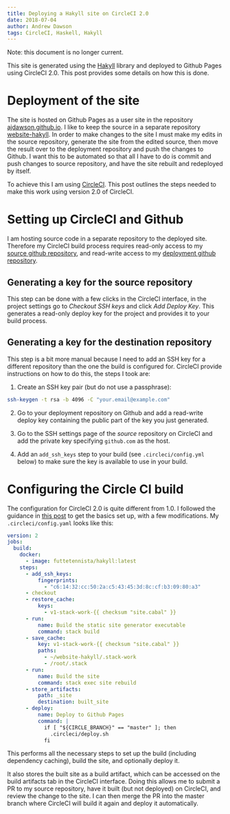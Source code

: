 ```yaml
---
title: Deploying a Hakyll site on CircleCI 2.0
date: 2018-07-04
author: Andrew Dawson
tags: CircleCI, Haskell, Hakyll
---
```


Note: this document is no longer current.

This site is generated using the [Hakyll](https://jaspervdj.be/hakyll/) library
and deployed to Github Pages using CircleCI 2.0. This post provides some
details on how this is done.

<div></div><!--more-->


# Deployment of the site

The site is hosted on Github Pages as a user site in the repository
[ajdawson.github.io](https://github.com/ajdawson/ajdawson.github.io). I like to
keep the source in a separate repository
[website-hakyll](https://github.com/ajdawson/website-hakyll). In order to make
changes to the site I must make my edits in the source repository, generate the
site from the edited source, then move the result over to the deployment
repository and push the changes to Github. I want this to be automated so that
all I have to do is commit and push changes to source repository, and have the
site rebuilt and redeployed by itself.

To achieve this I am using [CircleCI](https://circleci.com). This post outlines
the steps needed to make this work using version 2.0 of CircleCI.


# Setting up CircleCI and  Github

I am hosting source code in a separate repository to the deployed site. Therefore my
CircleCI build process requires read-only access to my
[source github repository](https://github.com/ajdawson/website-hakyll),
and read-write access to my
[deployment github repository](https://github.com/ajdawson/ajdawson.github.io).

## Generating a key for the source repository

This step can be done with a few clicks in the CircleCI interface, in the project settings go to *Checkout SSH keys* and click *Add Deploy Key*. This generates a read-only deploy key for the project and provides it to your build process.

## Generating a key for the destination repository

This step is a bit more manual because I need to add an SSH key for a different repository than the one the build is configured for. CircleCI provide instructions on how to do this, the steps I took are:

1. Create an SSH key pair (but do not use a passphrase):
```bash
ssh-keygen -t rsa -b 4096 -C "your.email@example.com"
```
2. Go to your deployment repository on Github and add a read-write deploy key containing
   the public part of the key you just generated.
   
3. Go to the SSH settings page of the *source* repository on CircleCI and add the private
   key specifying `github.com` as the host.
4. Add an `add_ssh_keys` step to your build (see `.circleci/config.yml` below) to make
   sure the key is available to use in your build.


# Configuring the Circle CI build

The configuration for CircleCI 2.0 is quite different from 1.0. I followed the guidance
in [this post](https://futtetennismo.me/posts/hakyll/2017-10-22-deploying-to-github-pages-using-circleci-2.0.html) to get the basics set up, with a few modifications. My `.circleci/config.yaml` looks like this:

```yaml
version: 2
jobs:
  build:
    docker:
      - image: futtetennista/hakyll:latest
    steps:
      - add_ssh_keys:
          fingerprints:
            - "c6:14:32:cc:50:2a:c5:43:45:3d:8c:cf:b3:09:80:a3"
      - checkout
      - restore_cache:
          keys:
            - v1-stack-work-{{ checksum "site.cabal" }}
      - run:
          name: Build the static site generator executable
          command: stack build
      - save_cache:
          key: v1-stack-work-{{ checksum "site.cabal" }}
          paths:
            - ~/website-hakyll/.stack-work
            - /root/.stack
      - run:
          name: Build the site
          command: stack exec site rebuild
      - store_artifacts:
          path: _site
          destination: built_site
      - deploy:
          name: Deploy to Github Pages
          command: |
            if [ "${CIRCLE_BRANCH}" == "master" ]; then
              .circleci/deploy.sh
            fi
```

This performs all the necessary steps to set up the build (including dependency caching), build the site, and optionally deploy it.

It also stores the built site as a build artifact, which can be accessed on the build artifacts tab in the CircleCI interface.
Doing this allows me to submit a PR to my source repository, have it built (but not deployed) on CircleCI, and review the change to the site.
I can then merge the PR into the master branch where CircleCI will build it again and deploy it automatically.
